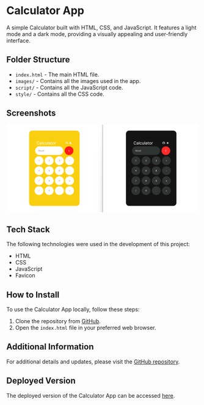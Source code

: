 # Calculator App

A simple Calculator built with HTML, CSS, and JavaScript. It features a light mode and a dark mode, providing a visually appealing and user-friendly interface.

## Folder Structure

- `index.html` - The main HTML file.
- `images/` - Contains all the images used in the app.
- `script/` - Contains all the JavaScript code.
- `style/` - Contains all the CSS code.

## Screenshots

![Screenshot](images/Screenshot.png)

## Tech Stack

The following technologies were used in the development of this project:

- HTML
- CSS
- JavaScript
- Favicon

## How to Install

To use the Calculator App locally, follow these steps:

1. Clone the repository from [GitHub](https://github.com/rohan-krishu/Calculator).
2. Open the `index.html` file in your preferred web browser.

## Additional Information

For additional details and updates, please visit the [GitHub repository](https://github.com/rohan-krishu/Calculator).

## Deployed Version

The deployed version of the Calculator App can be accessed [here](https://simplecalcapp.netlify.app/).
